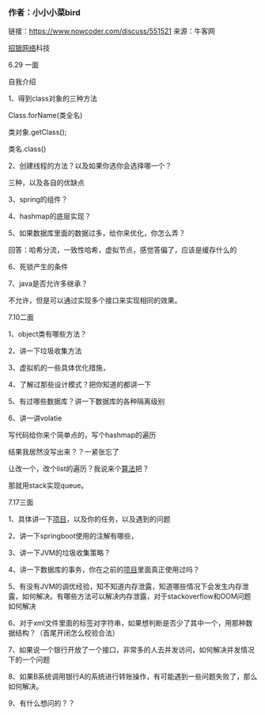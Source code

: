 ### 作者：小小小菜bird

链接：https://www.nowcoder.com/discuss/551521
来源：牛客网

[招银网络]()科技 

 6.29 一面 

 自我介绍 

 1、得到class对象的三种方法 

 Class.forName(类全名) 

 类对象.getClass(); 

 类名.class() 

 2、创建线程的方法？以及如果你选你会选择哪一个？ 

 三种，以及各自的优缺点 

 3、spring的组件？ 

 4、hashmap的底层实现？ 

 5、如果数据库里面的数据过多，给你来优化，你怎么弄？ 

 回答：哈希分流，一致性哈希，虚拟节点，感觉答偏了，应该是缓存什么的 

 6、死锁产生的条件 

 7、java是否允许多继承？ 

 不允许，但是可以通过实现多个接口来实现相同的效果。 

 
 

 7.10二面 

 1、object类有哪些方法？ 

 2、讲一下垃圾收集方法 

 3、虚拟机的一些具体优化措施， 

 4、了解过那些设计模式？把你知道的都讲一下 

 5、有过哪些数据库？讲一下数据库的各种隔离级别 

 6、讲一讲volatie 

 写代码给你来个简单点的，写个hashmap的遍历 

 结果我居然没写出来？？一紧张忘了 

 让改一个，改个list的遍历？我说来个[算法]()把？ 

 那就用stack实现queue。 

 
 

 7.17三面 

 1、具体讲一下[项目]()，以及你的任务，以及遇到的问题 

 2、讲一下springboot使用的注解有哪些， 

 3、讲一下JVM的垃圾收集策略？ 

 4、讲一下数据库的事务，你在之前的[项目]()里面真正使用过吗？ 

 5、有没有JVM的调优经验，知不知道内存泄露，知道哪些情况下会发生内存泄露，如何解决。有哪些方法可以解决内存泄露，对于stackoverflow和OOM问题如何解决 

 6、对于xml文件里面的标签对字符串，如果想判断是否少了其中一个，用那种数据结构？（首尾开闭怎么校验合法） 

 7、如果说一个银行开放了一个接口，非常多的人去并发访问，如何解决并发情况下的一个问题 

 8、如果B系统调用银行A的系统进行转账操作，有可能遇到一些问题失败了，那么如何解决。 

 9、有什么想问的？？ 